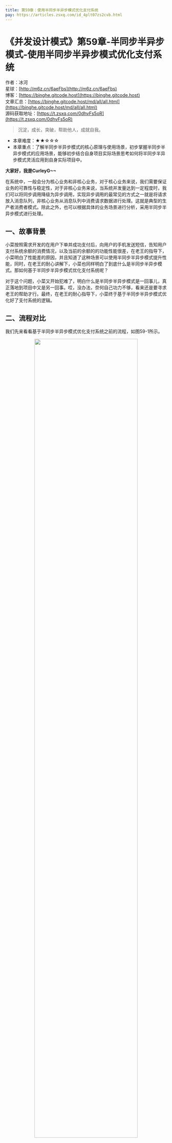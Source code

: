 ```yaml
---
title: 第59章：使用半同步半异步模式优化支付系统
pay: https://articles.zsxq.com/id_4plt07zs2cvb.html
---
```


# 《并发设计模式》第59章-半同步半异步模式-使用半同步半异步模式优化支付系统

作者：冰河
<br/>星球：[http://m6z.cn/6aeFbs](http://m6z.cn/6aeFbs)
<br/>博客：[https://binghe.gitcode.host](https://binghe.gitcode.host)
<br/>文章汇总：[https://binghe.gitcode.host/md/all/all.html](https://binghe.gitcode.host/md/all/all.html)
<br/>源码获取地址：[https://t.zsxq.com/0dhvFs5oR](https://t.zsxq.com/0dhvFs5oR)

> 沉淀，成长，突破，帮助他人，成就自我。

* 本章难度：★★☆☆☆
* 本章重点：了解半同步半异步模式的核心原理与使用场景，初步掌握半同步半异步模式的应用场景，能够初步结合自身项目实际场景思考如何将半同步半异步模式灵活应用到自身实际项目中。

**大家好，我是CurleyG~~**

在系统中，一般会分为核心业务和非核心业务，对于核心业务来说，我们需要保证业务的可靠性与稳定性，对于非核心业务来说，当系统并发量达到一定程度时，我们可以将同步调用降级为异步调用，实现异步调用的最常见的方式之一就是将请求放入消息队列，非核心业务从消息队列中消费请求数据进行处理。这就是典型的生产者消费者模式。除此之外，也可以根据具体的业务场景进行分析，采用半同步半异步模式进行处理。

## 一、故事背景

小菜按照需求开发的在用户下单并成功支付后，向用户的手机发送短信，告知用户支付系统余额的消费情况，以及当前的余额的的功能性能很差，在老王的指导下，小菜明白了性能差的原因，并且知道了这种场景可以使用半同步半异步模式提升性能，同时，在老王的耐心讲解下，小菜也同样明白了到底什么是半同步半异步模式。那如何基于半同步半异步模式优化支付系统呢？

对于这个问题，小菜又开始犯难了，明白什么是半同步半异步模式是一回事儿，真正落地到项目中又是另一回事。哎，没办法，奈何自己功力不够，看来还是要寻求老王的帮助才行。最终，在老王的耐心指导下，小菜终于基于半同步半异步模式优化好了支付系统的逻辑。

## 二、流程对比

我们先来看看基于半同步半异步模式优化支付系统之前的流程，如图59-1所示。

<div align="center">
    <img src="https://binghe.gitcode.host/assets/images/core/concurrent/2023-11-13-002.png?raw=true" width="80%">
    <br/>
</div>

可以看到，优化前，用户在电商平台下单并支付成功后，会同步调用短信服务中，发送短信的接口，由于短信服务最终会调用运营商的远程接口，性能会比较低，并且由于网络的不稳定性，稳定性就更差了，这种同步调用短信接口的方式会严重影响系统的性能。

我们再来看看基于半同步半异步模式优化支付系统之后的流程，如图59-2所示。

<div align="center">
    <img src="https://binghe.gitcode.host/assets/images/core/concurrent/2023-11-15-001.png?raw=true" width="80%">
    <br/>
</div>

可以看到，用户在电商平台下单并支付成功后，发送短信的任务会由短信异步任务层将任务放入消息队列，短信同步任务层会消费消息队列中的数据，调用短信服务的接口发送短信。这样，通过消息队列解耦了支付逻辑和发送短信的逻辑。

**有些小伙伴可能会问：这不就是生产者消费者模式吗？通过生产者消费者模式进行了解耦。其实，生产者消费者模式是半同步半异步模式的落地方案，也就是说，半同步半异步模式是对生产者消费者模式的一种优化，半同步半异步模式在落地时，还是在生产者消费者模式的基础上实现的。**

## 三、类图设计

基于半同步半异步模式优化后的代码类图如图59-3所示。

<div align="center">
    <img src="https://binghe.gitcode.host/assets/images/core/concurrent/2023-11-15-002.png?raw=true" width="80%">
    <br/>
</div>

## 查看全文

加入[冰河技术](http://m6z.cn/6aeFbs)知识星球，解锁完整技术文章与完整代码

